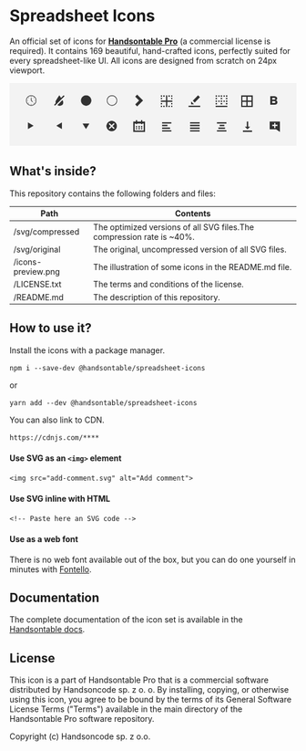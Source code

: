 # Spreadsheet Icons

An official set of icons for
[**Handsontable Pro**](https://github.com/handsontable/handsontable-pro)
(a commercial license is required). It contains 169 beautiful, hand-crafted
icons, perfectly suited for every spreadsheet-like UI. All
icons are designed from scratch on 24px viewport.

<img src="https://raw.githubusercontent.com/handsontable/spreadsheet-icons/master/icons-preview.png?token=AHrPji-AgUYfyIjXrV_7jbQjn0jIn4q6ks5cF74GwA%3D%3D" alt="Spreadsheet icons preview">

## What's inside?

This repository contains the following folders and files:

| Path               	| Contents                                                                      |
|--------------------	|------------------------------------------------------------------------------	|
| /svg/compressed    	| The optimized versions of all SVG files.The compression rate is ~40%.	|
| /svg/original      	| The original, uncompressed version of all SVG files.                          |
| /icons-preview.png 	| The illustration of some icons in the README.md file.                         |
| /LICENSE.txt       	| The terms and conditions of the license.                                      |
| /README.md         	| The description of this repository.                                           |

## How to use it?

Install the icons with a package manager.

    npm i --save-dev @handsontable/spreadsheet-icons

or

    yarn add --dev @handsontable/spreadsheet-icons

You can also link to CDN.

    https://cdnjs.com/****

#### Use SVG as an `<img>` element

```
<img src="add-comment.svg" alt="Add comment">
```

#### Use SVG inline with HTML

```
<!-- Paste here an SVG code -->
```

#### Use as a web font

There is no web font available out of the box, but you can do one
yourself in minutes with [Fontello](http://fontello.com/).

## Documentation

The complete documentation of the icon set is available in
the [Handsontable docs](https://handsontable.com/docs/spreadsheet-icons.html).

## License

This icon is a part of Handsontable Pro that is a commercial software distributed by Handsoncode sp. z o. o.
By installing, copying, or otherwise using this icon, you agree to be bound by the terms
of its General Software License Terms ("Terms") available in the main directory
of the Handsontable Pro software repository.

Copyright (c) Handsoncode sp. z o.o.